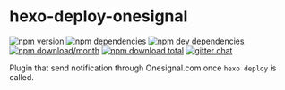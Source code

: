 # hexo-deploy-onesignal
[![npm version](https://img.shields.io/npm/v/hexo-deployer-onesignal.svg?style=flat-square)](https://www.npmjs.com/package/hexo-deployer-onesignal) [![npm dependencies](https://img.shields.io/david/jrbenito/hexo-deployer-onesignal.svg?style=flat-square)](https://david-dm.org/jrbenito/hexo-deployer-onesignal#info=dependencies&view=table) [![npm dev dependencies](https://img.shields.io/david/dev/jrbenito/hexo-deployer-onesignal.svg?style=flat-square)](https://david-dm.org/jrbenito/hexo-deployer-onesignal#info=devDependencies&view=table) [![npm download/month](https://img.shields.io/npm/dm/hexo-deployer-onesignal.svg?style=flat-square)](https://www.npmjs.com/package/hexo-deployer-onesignal) [![npm download total](https://img.shields.io/npm/dt/hexo-deployer-onesignal.svg?style=flat-square)](https://www.npmjs.com/package/hexo-deployer-onesignal) [![gitter chat](https://img.shields.io/gitter/room/jrbenito/hexo-deployer-onesignal.svg?style=flat-square)](https://gitter.im/jrbenito/hexo-deployer-onesignal)

Plugin that send notification through Onesignal.com once `hexo deploy` is called.
